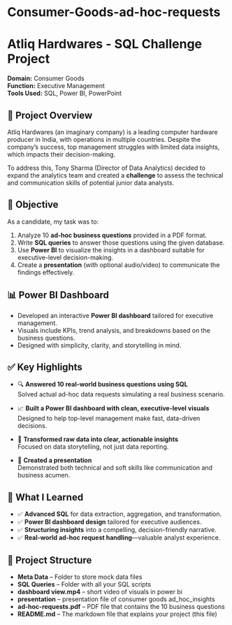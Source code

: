 # Consumer-Goods-ad-hoc-requests
# Atliq Hardwares - SQL Challenge Project

**Domain:** Consumer Goods  
**Function:** Executive Management  
**Tools Used:** SQL, Power BI, PowerPoint

## 📘 Project Overview

Atliq Hardwares (an imaginary company) is a leading computer hardware producer in India, with operations in multiple countries. Despite the company’s success, top management struggles with limited data insights, which impacts their decision-making.

To address this, Tony Sharma (Director of Data Analytics) decided to expand the analytics team and created a **challenge** to assess the technical and communication skills of potential junior data analysts.

## 🎯 Objective

As a candidate, my task was to:
1. Analyze 10 **ad-hoc business questions** provided in a PDF format.
2. Write **SQL queries** to answer those questions using the given database.
3. Use **Power BI** to visualize the insights in a dashboard suitable for executive-level decision-making.
4. Create a **presentation** (with optional audio/video) to communicate the findings effectively.

## 📊 Power BI Dashboard

- Developed an interactive **Power BI dashboard** tailored for executive management.
- Visuals include KPIs, trend analysis, and breakdowns based on the business questions.
- Designed with simplicity, clarity, and storytelling in mind.

## ✅ Key Highlights

- 🔍 **Answered 10 real-world business questions using SQL**  
  Solved actual ad-hoc data requests simulating a real business scenario.

- 📈 **Built a Power BI dashboard with clean, executive-level visuals**  
  Designed to help top-level management make fast, data-driven decisions.

- 🧠 **Transformed raw data into clear, actionable insights**  
  Focused on data storytelling, not just data reporting.

- 🎤 **Created a presentation**  
  Demonstrated both technical and soft skills like communication and business acumen.

## 🧠 What I Learned

- ✅ **Advanced SQL** for data extraction, aggregation, and transformation.
- ✅ **Power BI dashboard design** tailored for executive audiences.
- ✅ **Structuring insights** into a compelling, decision-friendly narrative.
- ✅ **Real-world ad-hoc request handling**—valuable analyst experience.
  
## 📁 Project Structure

- **Meta Data** – Folder to store mock data files 
- **SQL Queries** – Folder with all your SQL scripts  
- **dashboard view.mp4** – short video of visuals in power bi  
- **presentation** –  presentation file of consumer goods ad_hoc_insights 
- **ad-hoc-requests.pdf** – PDF file that contains the 10 business questions  
- **README.md** – The markdown file that explains your project (this file)

